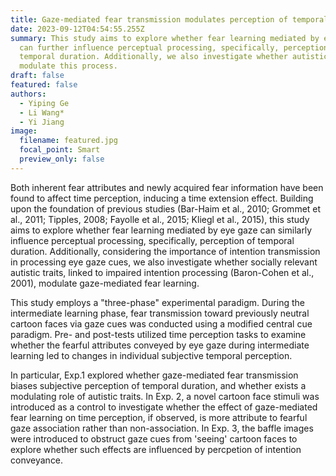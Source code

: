 ```yaml
---
title: Gaze-mediated fear transmission modulates perception of temporal duration
date: 2023-09-12T04:54:55.255Z
summary: This study aims to explore whether fear learning mediated by eye gaze
  can further influence perceptual processing, specifically, perception of
  temporal duration. Additionally, we also investigate whether autistic traits
  modulate this process.
draft: false
featured: false
authors:
  - Yiping Ge
  - Li Wang*
  - Yi Jiang
image:
  filename: featured.jpg
  focal_point: Smart
  preview_only: false
---
```

Both inherent fear attributes and newly acquired fear information have been found to affect time perception, inducing a time extension effect. Building upon the foundation of previous studies (Bar-Haim et al., 2010; Grommet et al., 2011; Tipples, 2008; Fayolle et al., 2015; Kliegl et al., 2015), this study aims to explore whether fear learning mediated by eye gaze can similarly influence perceptual processing, specifically, perception of temporal duration. Additionally, considering the importance of intention transmission in processing eye gaze cues, we also investigate whether socially relevant autistic traits, linked to impaired intention processing (Baron-Cohen et al., 2001), modulate gaze-mediated fear learning.

This study employs a "three-phase" experimental paradigm. During the intermediate learning phase, fear transmission toward previously neutral cartoon faces via gaze cues was conducted using a modified central cue paradigm. Pre- and post-tests utilized time perception tasks to examine whether the fearful attributes conveyed by eye gaze during intermediate learning led to changes in individual subjective temporal perception.

In particular, Exp.1 explored whether gaze-mediated fear transmission biases subjective perception of temporal duration, and whether exists a modulating role of autistic traits. In Exp. 2, a novel cartoon face stimuli was introduced as a control to investigate whether the effect of gaze-mediated fear learning on time perception, if observed, is more attribute to fearful gaze association rather than non-association. In Exp. 3, the baffle images were introduced to obstruct gaze cues from 'seeing' cartoon faces to explore whether such effects are influenced by percpetion of intention conveyance.